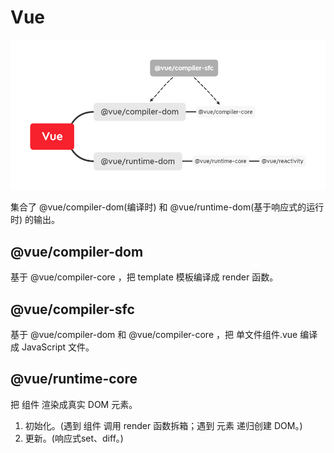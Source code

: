 #	Vue

![](https://raw.githubusercontent.com/qiulengshuo/images/master/Vue3%20%E6%BA%90%E7%A0%81%E7%BB%93%E6%9E%84%E5%88%86%E6%9E%90.png)

集合了 @vue/compiler-dom(编译时) 和 @vue/runtime-dom(基于响应式的运行时) 的输出。

##	@vue/compiler-dom

基于 @vue/compiler-core ，把 template 模板编译成 render 函数。

##	@vue/compiler-sfc

基于 @vue/compiler-dom 和 @vue/compiler-core ，把 单文件组件.vue 编译成 JavaScript 文件。

##	@vue/runtime-core

把 组件 渲染成真实 DOM 元素。

1. 初始化。(遇到 组件 调用 render 函数拆箱；遇到 元素 递归创建 DOM。) 
2. 更新。(响应式set、diff。)

  

